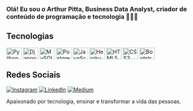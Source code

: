 ### Olá! Eu sou o Arthur Pitta, Business Data Analyst, criador de conteúdo de programação e tecnologia 👨🏻‍💻

## Tecnologias
<div style="display: inline_block">
    <img align="center" alt="Python" height="30" width="40" src="https://cdn.jsdelivr.net/gh/devicons/devicon/icons/python/python-original.svg"/> 
    <img align="center" alt="Django" height="30" width="40" src="https://cdn.jsdelivr.net/gh/devicons/devicon/icons/django/django-plain.svg"/> 
    <img align="center" alt="MySQL" height="30" width="40" src="https://cdn.jsdelivr.net/gh/devicons/devicon/icons/mysql/mysql-original.svg"/> 
    <img align="center" alt="PostgreSQL" height="30" width="40" src="https://cdn.jsdelivr.net/gh/devicons/devicon/icons/postgresql/postgresql-original.svg"/> 
    <img align="center" alt="JavaScript" height="30" width="40" src="https://cdn.jsdelivr.net/gh/devicons/devicon/icons/javascript/javascript-original.svg"/>
    <img align="center" alt="Heroku" height="30" width="40" src="https://cdn.jsdelivr.net/gh/devicons/devicon/icons/heroku/heroku-original.svg"/>
    <img align="center" alt="HTML5" height="30" width="40" src="https://cdn.jsdelivr.net/gh/devicons/devicon/icons/html5/html5-original.svg"/>
    <img align="center" alt="CSS3" height="30" width="40" src="https://cdn.jsdelivr.net/gh/devicons/devicon/icons/css3/css3-original.svg"/>
    <img align="center" alt="Bootstrap" height="30" width="40" src="https://cdn.jsdelivr.net/gh/devicons/devicon/icons/bootstrap/bootstrap-original.svg"/>
</div>

## Redes Sociais
[![Instagram](https://img.shields.io/badge/Instagram-E4405F?style=for-the-badge&logo=instagram&logoColor=white)](https://www.instagram.com/devpythonbr/) [![LinkedIn](https://img.shields.io/badge/LinkedIn-0077B5?style=for-the-badge&logo=linkedin&logoColor=white)](https://www.linkedin.com/in/pittaa/) [![Medium](https://img.shields.io/badge/Medium-12100E?style=for-the-badge&logo=medium&logoColor=white)](https://medium.com/@arthurpitta21)

Apaixonado por tecnologia, ensinar e transformar a vida das pessoas.
